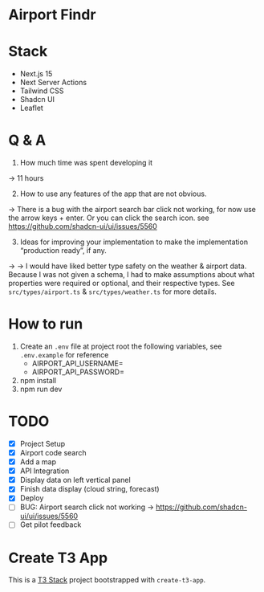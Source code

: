 # Airport Findr

# Stack
- Next.js 15
- Next Server Actions
- Tailwind CSS
- Shadcn UI
- Leaflet

# Q & A
1. How much time was spent developing it

-> 11 hours

2. How to use any features of the app that are not obvious.

-> There is a bug with the airport search bar click not working, for now use the arrow keys + enter. Or you can click the search icon. see https://github.com/shadcn-ui/ui/issues/5560

3. Ideas for improving your implementation to make the implementation “production ready”,
if any.

-> 
-> I would have liked better type safety on the weather & airport data. Because I was not given a schema, I had to make assumptions about what properties were required or optional, and their respective types. See `src/types/airport.ts` & `src/types/weather.ts` for more details.


# How to run
1. Create an `.env` file at project root the following variables, see `.env.example` for reference
    - AIRPORT_API_USERNAME=
    - AIRPORT_API_PASSWORD=
2. npm install
3. npm run dev

# TODO
- [X] Project Setup
- [X] Airport code search
- [X] Add a map
- [X] API Integration
- [X] Display data on left vertical panel
- [X] Finish data display (cloud string, forecast)
- [X] Deploy
- [ ] BUG: Airport search click not working -> https://github.com/shadcn-ui/ui/issues/5560
- [ ] Get pilot feedback

# Create T3 App

This is a [T3 Stack](https://create.t3.gg/) project bootstrapped with `create-t3-app`.
